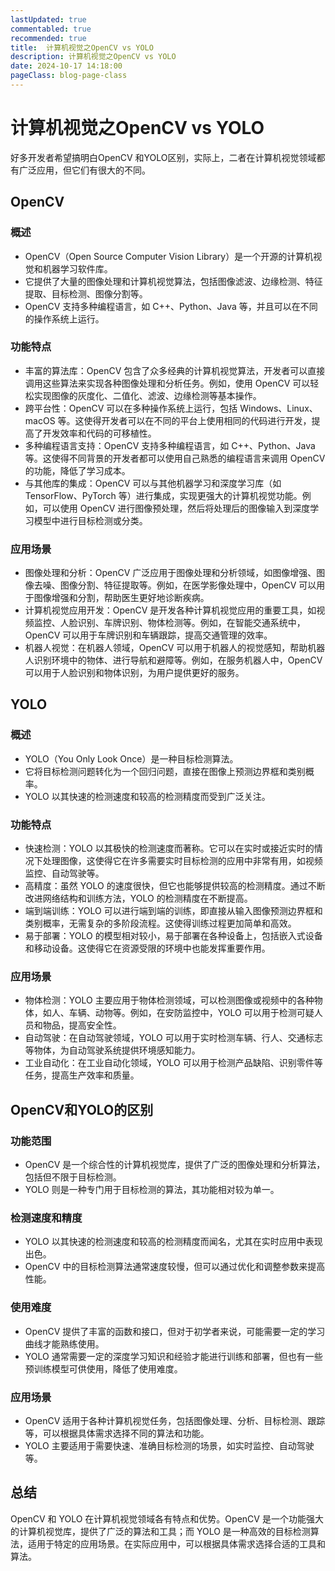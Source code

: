 ```yaml
---
lastUpdated: true
commentabled: true
recommended: true
title:  计算机视觉之OpenCV vs YOLO
description: 计算机视觉之OpenCV vs YOLO
date: 2024-10-17 14:18:00
pageClass: blog-page-class
---
```


# 计算机视觉之OpenCV vs YOLO #

好多开发者希望搞明白OpenCV 和YOLO区别，实际上，二者在计算机视觉领域都有广泛应用，但它们有很大的不同。

## OpenCV ##

### 概述 ###

- OpenCV（Open Source Computer Vision Library）是一个开源的计算机视觉和机器学习软件库。
- 它提供了大量的图像处理和计算机视觉算法，包括图像滤波、边缘检测、特征提取、目标检测、图像分割等。
- OpenCV 支持多种编程语言，如 C++、Python、Java 等，并且可以在不同的操作系统上运行。

### 功能特点 ###

- 丰富的算法库：OpenCV 包含了众多经典的计算机视觉算法，开发者可以直接调用这些算法来实现各种图像处理和分析任务。例如，使用 OpenCV 可以轻松实现图像的灰度化、二值化、滤波、边缘检测等基本操作。
- 跨平台性：OpenCV 可以在多种操作系统上运行，包括 Windows、Linux、macOS 等。这使得开发者可以在不同的平台上使用相同的代码进行开发，提高了开发效率和代码的可移植性。
- 多种编程语言支持：OpenCV 支持多种编程语言，如 C++、Python、Java 等。这使得不同背景的开发者都可以使用自己熟悉的编程语言来调用 OpenCV 的功能，降低了学习成本。
- 与其他库的集成：OpenCV 可以与其他机器学习和深度学习库（如 TensorFlow、PyTorch 等）进行集成，实现更强大的计算机视觉功能。例如，可以使用 OpenCV 进行图像预处理，然后将处理后的图像输入到深度学习模型中进行目标检测或分类。

### 应用场景 ###

- 图像处理和分析：OpenCV 广泛应用于图像处理和分析领域，如图像增强、图像去噪、图像分割、特征提取等。例如，在医学影像处理中，OpenCV 可以用于图像增强和分割，帮助医生更好地诊断疾病。
- 计算机视觉应用开发：OpenCV 是开发各种计算机视觉应用的重要工具，如视频监控、人脸识别、车牌识别、物体检测等。例如，在智能交通系统中，OpenCV 可以用于车牌识别和车辆跟踪，提高交通管理的效率。
- 机器人视觉：在机器人领域，OpenCV 可以用于机器人的视觉感知，帮助机器人识别环境中的物体、进行导航和避障等。例如，在服务机器人中，OpenCV 可以用于人脸识别和物体识别，为用户提供更好的服务。

## YOLO ##

### 概述 ###

- YOLO（You Only Look Once）是一种目标检测算法。
- 它将目标检测问题转化为一个回归问题，直接在图像上预测边界框和类别概率。
- YOLO 以其快速的检测速度和较高的检测精度而受到广泛关注。

### 功能特点 ###

- 快速检测：YOLO 以其极快的检测速度而著称。它可以在实时或接近实时的情况下处理图像，这使得它在许多需要实时目标检测的应用中非常有用，如视频监控、自动驾驶等。
- 高精度：虽然 YOLO 的速度很快，但它也能够提供较高的检测精度。通过不断改进网络结构和训练方法，YOLO 的检测精度在不断提高。
- 端到端训练：YOLO 可以进行端到端的训练，即直接从输入图像预测边界框和类别概率，无需复杂的多阶段流程。这使得训练过程更加简单和高效。
- 易于部署：YOLO 的模型相对较小，易于部署在各种设备上，包括嵌入式设备和移动设备。这使得它在资源受限的环境中也能发挥重要作用。

### 应用场景 ###

- 物体检测：YOLO 主要应用于物体检测领域，可以检测图像或视频中的各种物体，如人、车辆、动物等。例如，在安防监控中，YOLO 可以用于检测可疑人员和物品，提高安全性。
- 自动驾驶：在自动驾驶领域，YOLO 可以用于实时检测车辆、行人、交通标志等物体，为自动驾驶系统提供环境感知能力。
- 工业自动化：在工业自动化领域，YOLO 可以用于检测产品缺陷、识别零件等任务，提高生产效率和质量。

## OpenCV和YOLO的区别 ##

### 功能范围 ###

- OpenCV 是一个综合性的计算机视觉库，提供了广泛的图像处理和分析算法，包括但不限于目标检测。
- YOLO 则是一种专门用于目标检测的算法，其功能相对较为单一。

### 检测速度和精度 ###

- YOLO 以其快速的检测速度和较高的检测精度而闻名，尤其在实时应用中表现出色。
- OpenCV 中的目标检测算法通常速度较慢，但可以通过优化和调整参数来提高性能。

### 使用难度 ###

- OpenCV 提供了丰富的函数和接口，但对于初学者来说，可能需要一定的学习曲线才能熟练使用。
- YOLO 通常需要一定的深度学习知识和经验才能进行训练和部署，但也有一些预训练模型可供使用，降低了使用难度。

### 应用场景 ###

- OpenCV 适用于各种计算机视觉任务，包括图像处理、分析、目标检测、跟踪等，可以根据具体需求选择不同的算法和功能。
- YOLO 主要适用于需要快速、准确目标检测的场景，如实时监控、自动驾驶等。

## 总结 ##

OpenCV 和 YOLO 在计算机视觉领域各有特点和优势。OpenCV 是一个功能强大的计算机视觉库，提供了广泛的算法和工具；而 YOLO 是一种高效的目标检测算法，适用于特定的应用场景。在实际应用中，可以根据具体需求选择合适的工具和算法。
